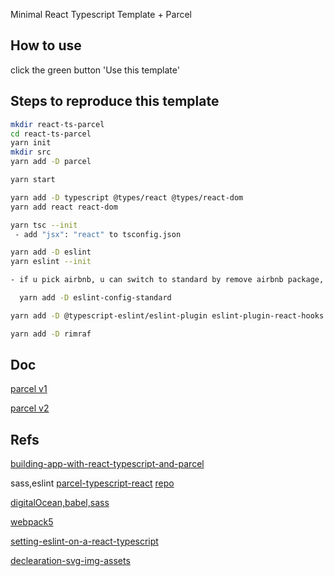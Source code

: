 Minimal React Typescript Template + Parcel

## How to use

click the green button 'Use this template'

## Steps to reproduce this template

```sh
mkdir react-ts-parcel
cd react-ts-parcel
yarn init
mkdir src
yarn add -D parcel

yarn start

yarn add -D typescript @types/react @types/react-dom
yarn add react react-dom

yarn tsc --init
 - add "jsx": "react" to tsconfig.json

yarn add -D eslint
yarn eslint --init

- if u pick airbnb, u can switch to standard by remove airbnb package, then

  yarn add -D eslint-config-standard

yarn add -D @typescript-eslint/eslint-plugin eslint-plugin-react-hooks

yarn add -D rimraf
```

## Doc

[parcel v1](https://parceljs.org/getting_started.html)

[parcel v2](https://v2.parceljs.org/languages/css/)

## Refs

[building-app-with-react-typescript-and-parcel](https://pagepro.co/blog/building-app-with-react-typescript-and-parcel/)

sass,eslint
[parcel-typescript-react](https://adrianhall.github.io/javascript/react/2020/03/29/parcel-typescript-react/)
[repo](https://github.com/adrianhall/parcel-typescript-template)

[digitalOcean,babel,sass](https://www.digitalocean.com/community/tutorials/how-to-set-up-a-react-project-with-parcel)

[webpack5](https://www.carlrippon.com/creating-react-app-with-typescript-eslint-with-webpack5/)

[setting-eslint-on-a-react-typescript](https://andrebnassis.medium.com/setting-eslint-on-a-react-typescript-project-2021-1190a43ffba)

[declearation-svg-img-assets](https://duncanleung.com/typescript-module-declearation-svg-img-assets/)

